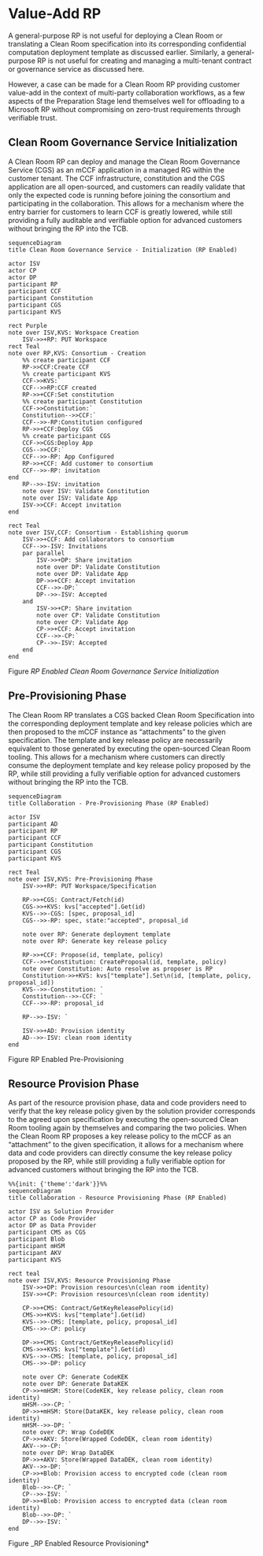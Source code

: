 # Value-Add RP

A general-purpose RP is not useful for deploying a Clean Room or translating a Clean Room specification into its corresponding confidential computation deployment template as discussed earlier. Similarly, a general-purpose RP is not useful for creating and managing a multi-tenant contract or governance service as discussed here.

However, a case can be made for a Clean Room RP providing customer value-add in the context of multi-party collaboration workflows, as a few aspects of the Preparation Stage lend themselves well for offloading to a Microsoft RP without compromising on zero-trust requirements through verifiable trust.

## Clean Room Governance Service Initialization

A Clean Room RP can deploy and manage the Clean Room Governance Service (CGS) as an mCCF application in a managed RG within the customer tenant. The CCF infrastructure, constitution and the CGS application are all open-sourced, and customers can readily validate that only the expected code is running before joining the consortium and participating in the collaboration. This allows for a mechanism where the entry barrier for customers to learn CCF is greatly lowered, while still providing a fully auditable and verifiable option for advanced customers without bringing the RP into the TCB.

```mermaid
sequenceDiagram
title Clean Room Governance Service - Initialization (RP Enabled)

actor ISV
actor CP
actor DP
participant RP
participant CCF
participant Constitution
participant CGS
participant KVS

rect Purple
note over ISV,KVS: Workspace Creation
    ISV->>+RP: PUT Workspace
rect Teal
note over RP,KVS: Consortium - Creation
    %% create participant CCF
    RP->>CCF:Create CCF
    %% create participant KVS
    CCF->>KVS:`
    CCF-->>RP:CCF created
    RP->>+CCF:Set constitution
    %% create participant Constitution
    CCF->>Constitution:`
    Constitution-->>CCF:`
    CCF-->>-RP:Constitution configured
    RP->>+CCF:Deploy CGS
    %% create participant CGS
    CCF->>CGS:Deploy App
    CGS-->>CCF:`
    CCF-->>-RP: App Configured
    RP->>+CCF: Add customer to consortium
    CCF-->>-RP: invitation
end
    RP-->>-ISV: invitation
    note over ISV: Validate Constitution
    note over ISV: Validate App
    ISV->>CCF: Accept invitation
end

rect Teal
note over ISV,CCF: Consortium - Establishing quorum
    ISV->>+CCF: Add collaborators to consortium
    CCF-->>-ISV: Invitations
    par parallel
        ISV->>+DP: Share invitation
        note over DP: Validate Constitution
        note over DP: Validate App
        DP->>+CCF: Accept invitation
        CCF-->>-DP:`
        DP-->>-ISV: Accepted 
    and
        ISV->>+CP: Share invitation
        note over CP: Validate Constitution
        note over CP: Validate App
        CP->>+CCF: Accept invitation
        CCF-->>-CP:`
        CP-->>-ISV: Accepted 
    end
end
```

Figure _RP Enabled Clean Room Governance Service Initialization_

## Pre-Provisioning Phase

The Clean Room RP translates a CGS backed Clean Room Specification into the corresponding deployment template and key release policies which are then proposed to the mCCF instance as “attachments” to the given specification. The template and key release policy are necessarily equivalent to those generated by executing the open-sourced Clean Room tooling. This allows for a mechanism where customers can directly consume the deployment template and key release policy proposed by the RP, while still providing a fully verifiable option for advanced customers without bringing the RP into the TCB.

```mermaid
sequenceDiagram
title Collaboration - Pre-Provisioning Phase (RP Enabled)

actor ISV
participant AD
participant RP
participant CCF
participant Constitution
participant CGS
participant KVS

rect Teal
note over ISV,KVS: Pre-Provisioning Phase
    ISV->>+RP: PUT Workspace/Specification
    
    RP->>+CGS: Contract/Fetch(id)
    CGS->>+KVS: kvs["accepted"].Get(id)
    KVS-->>-CGS: [spec, proposal_id]
    CGS-->>-RP: spec, state:"accepted", proposal_id
    
    note over RP: Generate deployment template
    note over RP: Generate key release policy

    RP->>+CCF: Propose(id, template, policy)
    CCF-->>+Constitution: CreateProposal(id, template, policy)
    note over Constitution: Auto resolve as proposer is RP
    Constitution->>+KVS: kvs["template"].Set\n(id, [template, policy, proposal_id])
    KVS-->>-Constitution: `
    Constitution-->>-CCF: `
    CCF-->>-RP: proposal_id

    RP-->>-ISV: `

    ISV->>+AD: Provision identity
    AD-->>-ISV: clean room identity
end
```

Figure RP Enabled Pre-Provisioning

## Resource Provision Phase

As part of the resource provision phase, data and code providers need to verify that the key release policy given by the solution provider corresponds to the agreed upon specification by executing the open-sourced Clean Room tooling again by themselves and comparing the two policies.
When the Clean Room RP proposes a key release policy to the mCCF as an “attachment” to the given specification, it allows for a mechanism where data and code providers can directly consume the key release policy proposed by the RP, while still providing a fully verifiable option for advanced customers without bringing the RP into the TCB.

```mermaid
%%{init: {'theme':'dark'}}%%
sequenceDiagram
title Collaboration - Resource Provisioning Phase (RP Enabled)

actor ISV as Solution Provider
actor CP as Code Provider
actor DP as Data Provider
participant CMS as CGS
participant Blob
participant mHSM
participant AKV
participant KVS

rect teal
note over ISV,KVS: Resource Provisioning Phase
    ISV->>+DP: Provision resources\n(clean room identity)
    ISV->>+CP: Provision resources\n(clean room identity)

    CP->>+CMS: Contract/GetKeyReleasePolicy(id)
    CMS->>+KVS: kvs["template"].Get(id)
    KVS-->>-CMS: [template, policy, proposal_id]
    CMS-->>-CP: policy

    DP->>+CMS: Contract/GetKeyReleasePolicy(id)
    CMS->>+KVS: kvs["template"].Get(id)
    KVS-->>-CMS: [template, policy, proposal_id]
    CMS-->>-DP: policy

    note over CP: Generate CodeKEK
    note over DP: Generate DataKEK
    CP->>+mHSM: Store(CodeKEK, key release policy, clean room identity)
    mHSM-->>-CP: `
    DP->>+mHSM: Store(DataKEK, key release policy, clean room identity)
    mHSM-->>-DP: `
    note over CP: Wrap CodeDEK
    CP->>+AKV: Store(Wrapped CodeDEK, clean room identity)
    AKV-->>-CP: `
    note over DP: Wrap DataDEK
    DP->>+AKV: Store(Wrapped DataDEK, clean room identity)
    AKV-->>-DP: `
    CP->>+Blob: Provision access to encrypted code (clean room identity)
    Blob-->>-CP: `
    CP-->>-ISV: `
    DP->>+Blob: Provision access to encrypted data (clean room identity)
    Blob-->>-DP: `
    DP-->>-ISV: `
end
```

Figure _RP Enabled Resource Provisioning*
